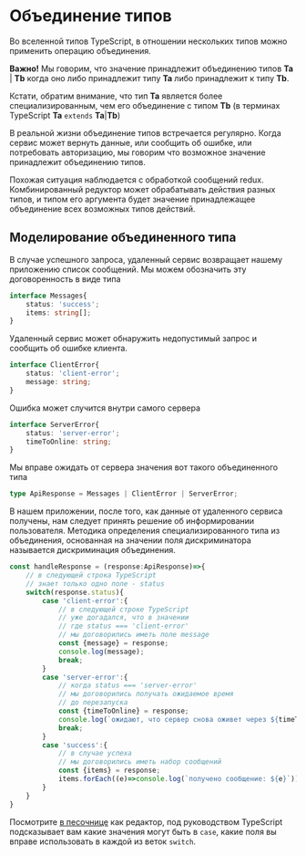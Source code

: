 # Объединение типов

Во вселенной типов TypeScript, в отношении нескольких типов можно применить операцию объединения.

**Важно!** Мы говорим, что значение принадлежит объединению типов **Ta** | **Tb** когда оно либо принадлежит типу **Ta** либо принадлежит к типу **Tb**.

Кстати, обратим внимание, что тип **Ta** является более специализированным, чем его объединение с типом **Tb** (в терминах TypeScript **Ta** `extends` **Ta**|**Tb**)

В реальной жизни объединение типов встречается регулярно. Когда сервис может вернуть данные, или сообщить об ошибке, или потребовать авторизацию, мы говорим что возможное значение принадлежит объединению типов.

Похожая ситуация наблюдается с обработкой сообщений redux. Комбинированный редуктор может обрабатывать действия разных типов, и типом его аргумента будет значение принадлежащее объединение всех возможных типов действий.

## Моделирование объединенного типа

В случае успешного запроса, удаленный сервис возвращает нашему приложению список сообщений. Мы можем обозначить эту договоренность в виде типа

```ts
interface Messages{
    status: 'success';
    items: string[];
}
```

Удаленный сервис может обнаружить недопустимый запрос и сообщить об ошибке клиента.

```ts
interface ClientError{
    status: 'client-error';
    message: string;
}
```

Ошибка может случится внутри самого сервера

```ts
interface ServerError{
    status: 'server-error';
    timeToOnline: string;    
}
```

Мы вправе ожидать от сервера значения вот такого объединенного типа

```ts
type ApiResponse = Messages | ClientError | ServerError;
```

В нашем приложении, после того, как данные от удаленного сервиса получены, нам следует принять решение об информировании пользователя. Методика определения специализированного типа из объединения, основанная на значении поля дискриминатора называется дискриминация объединения.

```ts
const handleResponse = (response:ApiResponse)=>{
    // в следующей строка TypeScript 
    // знает только одно поле - status
    switch(response.status){
        case 'client-error':{
            // в следующей строке TypeScript
            // уже догадался, что в значении
            // где status === 'client-error'
            // мы договорились иметь поле message
            const {message} = response;
            console.log(message);
            break;
        }
        case 'server-error':{
            // когда status === 'server-error'
            // мы договорились получать ожидаемое время
            // до перезапуска
            const {timeToOnline} = response;
            console.log(`ожидают, что сервер снова оживет через ${timeToOnline}`);
            break;
        }
        case 'success':{
            // в случае успеха
            // мы договорились иметь набор сообщений            
            const {items} = response;
            items.forEach((e)=>console.log(`получено сообщение: ${e}`));
        }
    }
}
```

Посмотрите [в песочнице](https://www.typescriptlang.org/play?ssl=18&ssc=1&pln=46&pc=2#code/JYOwLgpgTgZghgYwgAgLIQM4bgc0wbwChkTkMw4wBXDALmQHIMqEksGBuY04SAWzpkwUUDgDaAXS4BfQoVCRYiFAGEANsAjgAolCgB7KEVJDKNegwQatYALTQDUTtxJ9M2PPXIiQOGXIVoeCRkAGVoADdoXUdjUnIzQSZI6Hs9Q2cTMGA3ABV9AHkQDRAIL2FRDhNCWUIwAE8ABxQAQUbgACVMRv0QDBQAXjR3XExkAB9kdU0ddKgJsJSoGMMuQgRe8mQACzgQABM1CC6MHr7B5AAKKG7NsrbO2-OASgGAPjiSAHov5EAmEGQgEEQQDcIIBWEEALCCAYRBAHIggEkQUGAThAgYAhEEAAiCAPhBAFwggAYQZC5JoQUIIESNMDIFzIH7IQDsIIBeEGxoORyGR6OBgBkQTHo5Do8G0rmAfhBWaDkLZTNQMBSMAB3XgIbbXJ79AB0CXFz0+JmQCDg-UYVhmdgcGVoGs1pCpAJBEJh8KRgLRWOF+OaRJJYApZu+v0hgDYQYXg9GAZhBseDscDAYB5EAANMhAOIgLP+NPpsdBtMAHCBpj2eqmB8HC1U0ZADYt66zgNKOBhZs1UwA8IIBpEGQAcD6L+6NRaeBacBbOQadrjN7grByDcWFG1c1Gz6ZPwY48EGkReQN1Ody4nqnm30RyVan0OEu89Gzw3m9IACMbnAANZns2yTfa3XJKBRKAV42m7O-Tm53EFhgRYlq+76fk4k4mHWjbNq27adt2Q6spCsbYsivboj6aahqCtbosKfyorhEaQeavwBsg-KgkR1LYvykKAjipEkNOWz4NkeSFMUoCLsuq5nP097nqxO4QHuB6XAABph2HYtCyIxvGXKAtRfzUUCfJ-LiMlqUyKY0cgAAk7E5BA+RFCUi6SaezHIFeEC3kJJiPp6z4oEwLBsBgDAmrZFpAsCKEMsgDFUYAoiDYn5vwNk2QZwR2XY9n2A7ocg9KAIwg7ZAui6LpfC6ZIueJC2axs68BAAhLkM-HrrZ5UCEqMCGNoiDypcECvG8Im7vuh6ScOKGpspOV5amaagvQxlWc8Nmbi5JCyNIQA) как редактор, под руководством TypeScript подсказывает вам какие значения могут быть в `case`, какие поля вы вправе использовать в каждой из веток `switch`.
